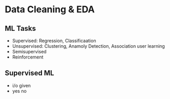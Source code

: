 # Data Cleaning & EDA
## ML Tasks
- Supervised: Regression, Classificaation
- Unsupervised: Clustering, Anamoly Detection, Association user learning
- Semisupervised
- Reinforcement

## Supervised ML
- i/o given
- yes no
